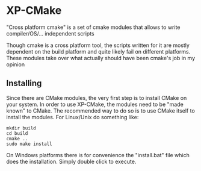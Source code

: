 # XP-CMake
"Cross platform cmake" is a set of cmake modules that allows to write compiler/OS/... independent scripts

Though cmake is a cross platform tool, the scripts written for it are mostly dependent on the build platform and quite likely fail on different platforms. These modules take over what actually should have been cmake's job in my opinion

## Installing
Since there are CMake modules, the very first step is to install CMake on your system.
In order to use XP-CMake, the modules need to be "made known" to CMake. The recommended way to do so is to use CMake itself to install the modules.
For Linux/Unix do something like:
```
mkdir build
cd build
cmake ..
sudo make install
```

On Windows platforms there is for convenience the "install.bat" file which does the installation. Simply double click to execute.
